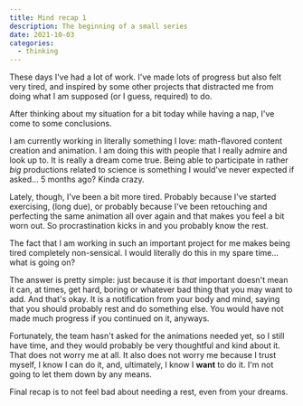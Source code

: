 ```yaml
---
title: Mind recap 1
description: The beginning of a small series
date: 2021-10-03
categories:
  - thinking
---
```


These days I've had a lot of work. I've made lots of progress but also felt very tired, and inspired by some other projects that distracted me from doing what I am supposed (or I guess, required) to do.

After thinking about my situation for a bit today while having a nap, I've come to some conclusions.

I am currently working in literally something I love: math-flavored content creation and animation. I am doing this with people that I really admire and look up to. It is really a dream come true. Being able to participate in rather _big_ productions related to science is something I would've never expected if asked... 5 months ago? Kinda crazy.

Lately, though, I've been a bit more tired. Probably because I've started exercising, (long due), or probably because I've been retouching and perfecting the same animation all over again and that makes you feel a bit worn out. So procrastination kicks in and you probably know the rest.

The fact that I am working in such an important project for me makes being tired completely non-sensical. I would literally do this in my spare time... what is going on?

The answer is pretty simple: just because it is _that_ important doesn't mean it can, at times, get hard, boring or whatever bad thing that you may want to add. And that's okay. It is a notification from your body and mind, saying that you should probably rest and do something else. You would have not made much progress if you continued on it, anyways.

Fortunately, the team hasn't asked for the animations needed yet, so I still have time, and they would probably be very thoughtful and kind about it. That does not worry me at all. It also does not worry me because I trust myself, I know I can do it, and, ultimately, I know I **want** to do it. I'm not going to let them down by any means.

Final recap is to not feel bad about needing a rest, even from your dreams.
